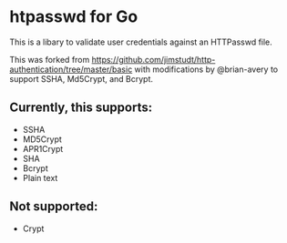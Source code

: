 # htpasswd for Go

This is a libary to validate user credentials against an HTTPasswd file. 

This was forked from <https://github.com/jimstudt/http-authentication/tree/master/basic> 
with modifications by @brian-avery to support SSHA, Md5Crypt, and Bcrypt.

## Currently, this supports:
* SSHA
* MD5Crypt
* APR1Crypt
* SHA
* Bcrypt
* Plain text

## Not supported:
* Crypt
